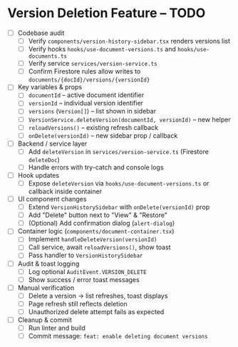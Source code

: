 # Version Deletion Feature – TODO

- [ ] Codebase audit
    - [ ] Verify `components/version-history-sidebar.tsx` renders versions list
    - [ ] Verify hooks `hooks/use-document-versions.ts` and `hooks/use-documents.ts`
    - [ ] Verify service `services/version-service.ts`
    - [ ] Confirm Firestore rules allow writes to `documents/{docId}/versions/{versionId}`

- [ ] Key variables & props
    - [ ] `documentId` – active document identifier
    - [ ] `versionId` – individual version identifier
    - [ ] `versions` (`Version[]`) – list shown in sidebar
    - [ ] `VersionService.deleteVersion(documentId, versionId)` – new helper
    - [ ] `reloadVersions()` – existing refresh callback
    - [ ] `onDelete(versionId)` – new sidebar prop / callback

- [ ] Backend / service layer
    - [ ] Add `deleteVersion` in `services/version-service.ts` (Firestore `deleteDoc`)
    - [ ] Handle errors with try-catch and console logs

- [ ] Hook updates
    - [ ] Expose `deleteVersion` via `hooks/use-document-versions.ts` or callback inside container

- [ ] UI component changes
    - [ ] Extend `VersionHistorySidebar` with `onDelete(versionId)` prop
    - [ ] Add "Delete" button next to "View" & "Restore"
    - [ ] (Optional) Add confirmation dialog (`alert-dialog`)

- [ ] Container logic (`components/document-container.tsx`)
    - [ ] Implement `handleDeleteVersion(versionId)`
    - [ ] Call service, await `reloadVersions()`, show toast
    - [ ] Pass handler to `VersionHistorySidebar`

- [ ] Audit & toast logging
    - [ ] Log optional `AuditEvent.VERSION_DELETE`
    - [ ] Show success / error toast messages

- [ ] Manual verification
    - [ ] Delete a version → list refreshes, toast displays
    - [ ] Page refresh still reflects deletion
    - [ ] Unauthorized delete attempt fails as expected

- [ ] Cleanup & commit
    - [ ] Run linter and build
    - [ ] Commit message: `feat: enable deleting document versions` 